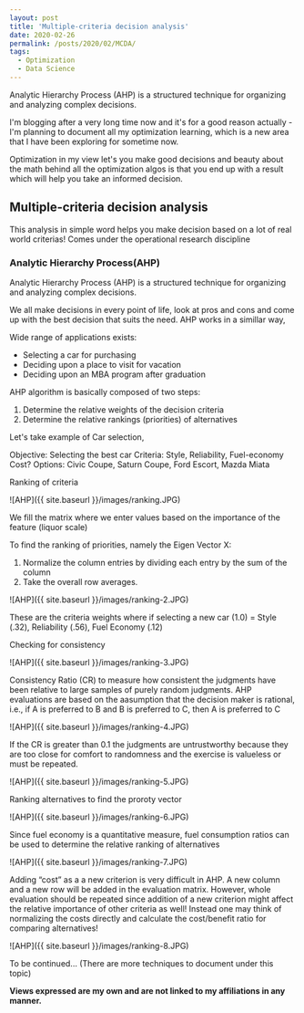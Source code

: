 ```yaml
---
layout: post
title: 'Multiple-criteria decision analysis'
date: 2020-02-26
permalink: /posts/2020/02/MCDA/
tags:
  - Optimization
  - Data Science
---
```


Analytic Hierarchy Process (AHP) is a structured technique for organizing and analyzing complex decisions. 

I'm blogging after a very long time now and it's for a good reason actually - I'm planning to document all my optimization learning, which is a new area that I have been exploring for sometime now. 

Optimization in my view let's you make good decisions and beauty about the math behind all the optimization algos is that you end up with a result which will help you take an informed decision. 

## Multiple-criteria decision analysis

This analysis in simple word helps you make decision based on a lot of real world criterias! Comes under the operational research discipline 

### Analytic Hierarchy Process(AHP)

Analytic Hierarchy Process (AHP) is a structured technique for organizing and analyzing complex decisions. 

We all make decisions in every point of life, look at pros and cons and come up with the best decision that suits the need. AHP works in a simillar way,

Wide range of applications exists: 
* Selecting a car for purchasing
* Deciding upon a place to visit for vacation
* Deciding upon an MBA program after graduation

AHP algorithm is basically composed of two steps: 
1. Determine the relative weights of the decision criteria 
2. Determine the relative rankings (priorities) of alternatives

Let's take example of Car selection, 

Objective: Selecting the best car 
Criteria: Style, Reliability, Fuel-economy Cost? 
Options: Civic Coupe, Saturn Coupe, Ford Escort, Mazda Miata

Ranking of criteria 

![AHP]({{ site.baseurl }}/images/ranking.JPG)

We fill the matrix where we enter values based on the importance of the feature (liquor scale) 

To find the ranking of priorities, namely the Eigen Vector X: 
1) Normalize the column entries by dividing each entry by the sum of the column 
2) Take the overall row averages.

![AHP]({{ site.baseurl }}/images/ranking-2.JPG)

These are the criteria weights where if selecting a new car (1.0) = Style (.32),  Reliability (.56), Fuel Economy (.12)

Checking for consistency

![AHP]({{ site.baseurl }}/images/ranking-3.JPG)

Consistency Ratio (CR) to measure how consistent the judgments have been relative to large samples of purely random judgments. AHP evaluations are based on the aasumption that the decision maker is rational, i.e., if A is preferred to B and B is preferred to C, then A is preferred to C

![AHP]({{ site.baseurl }}/images/ranking-4.JPG)

If the CR is greater than 0.1 the judgments are untrustworthy because they are too close for comfort to randomness and the exercise is valueless or must be repeated. 

![AHP]({{ site.baseurl }}/images/ranking-5.JPG)

Ranking alternatives to find the proroty vector 

![AHP]({{ site.baseurl }}/images/ranking-6.JPG)

Since fuel economy is a quantitative measure, fuel consumption ratios can be used to determine the relative ranking of alternatives

![AHP]({{ site.baseurl }}/images/ranking-7.JPG)

Adding “cost” as a a new criterion is very difficult in AHP. A new column and a new row will be added in the evaluation matrix. However, whole evaluation should be repeated since addition of a new criterion might affect the relative importance of other criteria as well!
Instead one may think of normalizing the costs directly and calculate the cost/benefit ratio for comparing alternatives!

![AHP]({{ site.baseurl }}/images/ranking-8.JPG)


To be continued... (There are more techniques to document under this topic)

**Views expressed are my own and are not linked to my affiliations in any manner.**   
